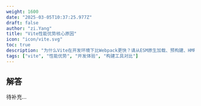 ```yaml
---
weight: 1600
date: "2025-03-05T10:37:25.977Z"
draft: false
author: "zi.Yang"
title: "Vite性能优势核心原因"
icon: "icon/vite.svg"
toc: true
description: "为什么Vite在开发环境下比Webpack更快？请从ESM原生加载、预构建、HMR机制等角度说明其核心优势？"
tags: ["vite", "性能优势", "开发体验", "构建工具对比"]
---
```


## 解答

待补充...
